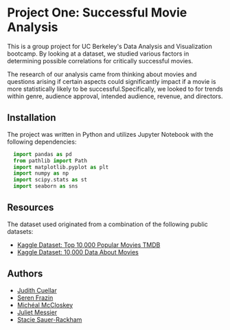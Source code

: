 # Project One: Successful Movie Analysis

This is a group project for UC Berkeley's Data Analysis and Visualization bootcamp. By looking at a dataset, we studied various factors in determining possible correlations for critically successful movies.

The research of our analysis came from thinking about movies and questions arising if certain aspects could significantly impact if a movie is more statistically likely to be successful.Specifically, we looked to for trends within genre, audience approval, intended audience, revenue, and directors.

## Installation

The project was written in Python and utilizes Jupyter Notebook with the following dependencies:

```python
  import pandas as pd
  from pathlib import Path
  import matplotlib.pyplot as plt
  import numpy as np
  import scipy.stats as st
  import seaborn as sns

```

## Resources

The dataset used originated from a combination of the following public datasets:

 - [Kaggle Dataset: Top 10,000 Popular Movies TMDB](https://www.kaggle.com/datasets/ursmaheshj/top-10000-popular-movies-tmdb-05-2023)
 - [Kaggle Dataset: 10,000 Data About Movies](https://www.kaggle.com/datasets/willianoliveiragibin/10000-data-about-movies-1915-2023)

 ## Authors

- [Judith Cuellar](https://github.com/judelou)
- [Seren Frazin](https://github.com/serenology)
- [Michéal McCloskey](https://github.com/meehal0203)
- [Juliet Messier](https://github.com/JuliWritesStories)
- [Stacie Sauer-Rackham](https://github.com/rackhamsauer)
